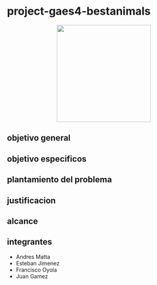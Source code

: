 # project-gaes4-bestanimals
<p align="center"><img width="245" height="254" src="https://github.com/senauti/project-gaes4-bestanimals/blob/main/01-Trimestre%2001/best%20animal2-01%20(1).png"></p>

## objetivo general
## objetivo especificos
## plantamiento del problema
## justificacion
## alcance
## integrantes
- Andres Matta
- Esteban Jimenez
- Francisco Oyola
- Juan Gamez
